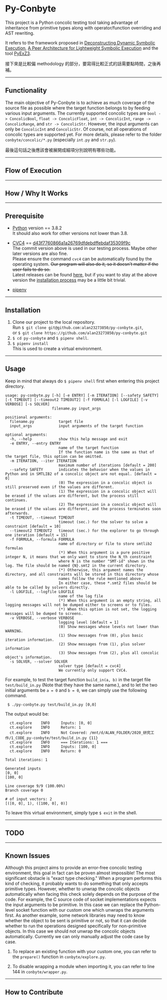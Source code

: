 # Py-Conbyte

This project is a Python concolic testing tool taking advantage of inheritance from primitive types along with operator/function overriding and AST rewriting.

It refers to the framework proposed in
[Deconstructing Dynamic Symbolic Execution](http://research.microsoft.com/apps/pubs/?id=233035),
[A Peer Architecture for Lightweight Symbolic Execution](http://hoheinzollern.files.wordpress.com/2008/04/seer1.pdf)
and the tool [PyExZ3](https://github.com/GroundPound/PyExZ3).

接下來是比較偏 methodology 的部分，要寫得比較正式的話需要點時間，之後再補。

---

## Functionality

The main objective of Py-Conbyte is to achieve as much coverage of the source file as possible where the target function belongs to by feeding various input arguments. The currently supported concolic types are `bool -> ConcolicBool`, `float -> ConcolicFloat`, `int -> ConcolicInt`, `range -> ConcolicRange`, and `str -> ConcolicStr`. However, the input arguments can only be `ConcolicInt` and `ConcolicStr`. Of course, not all operations of concolic types are supported yet. For more details, please refer to the folder `conbyte/concolic/*.py` (especially `int.py` and `str.py`).

最後這句話之後應該會被展開成細項分別說明有哪些功能。

---

## Flow of Execution

---

## How / Why It Works

---

## Prerequisite
- [Python](https://www.python.org/downloads/) version == 3.8.2<br>
  It should also work for other versions not lower than 3.8.<br>

- [CVC4](https://github.com/CVC4/CVC4) == [d43f7760866a1a26769dfdebdffebdaf35309f9c](https://github.com/CVC4/CVC4/tree/d43f7760866a1a26769dfdebdffebdaf35309f9c)<br>
  The commit version above is used in our testing process. Maybe other later versions are also fine.<br>
  Please ensure the command `cvc4` can be automatically found by the operating system. ~~Our program will also do it, so it doesn't matter if the user fails to do so.~~<br>
  Latest releases can be found [here](https://cvc4.github.io/downloads.html), but if you want to stay at the above version the [installation process](https://github.com/CVC4/CVC4/blob/d43f7760866a1a26769dfdebdffebdaf35309f9c/INSTALL.md) may be a little bit trivial.

- [pipenv](https://pypi.org/project/pipenv/)

<!---
([Z3](https://github.com/Z3Prover/z3)
-->

---

## Installation

1. Clone our project to the local repository.<br>
Run `$ git clone git@github.com:alan23273850/py-conbyte.git`,<br>
or `$ git clone https://github.com/alan23273850/py-conbyte.git`<br>
2. `$ cd py-conbyte` and `$ pipenv shell`.<br>
3. `$ pipenv install`<br>
This is used to create a virtual environment.

---

## Usage

Keep in mind that always do `$ pipenv shell` first when entering this project directory.
```
usage: py-conbyte.py [-h] [-e ENTRY] [-m ITERATION] [--safety SAFETY] [-t TIMEOUT] [--timeout2 TIMEOUT2] [-f FORMULA] [-l LOGFILE] [-v VERBOSE] [-s SOLVER]
                     filename.py input_args

positional arguments:
  filename.py           target file
  input_args            input arguments of the target function

optional arguments:
  -h, --help            show this help message and exit
  -e ENTRY, --entry ENTRY
                        name of the target function
                        If the function name is the same as that of the target file, this option can be omitted.
  -m ITERATION, --iter ITERATION
                        maximum number of iterations [default = 200]
  --safety SAFETY       indicates the behavior when the values in Python and in SMTLIB2 of a concolic object are not equal. [default = 0]
                        (0) The expression in a concolic object is still preserved even if the values are different.
                        (1) The expression in a concolic object will be erased if the values are different, but the process still continues.
                        (2) The expression in a concolic object will be erased if the values are different, and the process terminates soon afterwards.
  -t TIMEOUT, --timeout TIMEOUT
                        timeout (sec.) for the solver to solve a constraint [default = 10]
  --timeout2 TIMEOUT2   timeout (sec.) for the explorer to go through one iteration [default = 15]
  -f FORMULA, --formula FORMULA
                        name of directory or file to store smtlib2 formulas
                        (*) When this argument is a pure positive integer N, it means that we only want to store the N_th constraint
                        where N is the number "SMT-id" shown in the log. The file should be named {N}.smt2 in the current directory.
                        (*) Otherwise, this argument names the directory, and all constraints will be stored in this directory whose
                        names follow the rule mentioned above.
                        In either case, these *.smt2 files should be able to be called by solvers directly.
  -l LOGFILE, --logfile LOGFILE
                        name of the log file
                        (*) When this argument is an empty string, all logging messages will not be dumped either to screens or to files.
                        (*) When this option is not set, the logging messages will be dumped to screens.
  -v VERBOSE, --verbose VERBOSE
                        logging level [default = 1]
                        (0) Show messages whose levels not lower than WARNING.
                        (1) Show messages from (0), plus basic iteration information.
                        (2) Show messages from (1), plus solver information
                        (3) Show messages from (2), plus all concolic object's information.
  -s SOLVER, --solver SOLVER
                        solver type [default = cvc4]
                        We currently only support CVC4.
```

For example, to test the target function `build_in(a, b)` in the target file `test/build_in.py` (Note that they have the same name.), and to let the two initial arguments be `a = 0` and `b = 0`, we can simply use the following command.
```
 $ ./py-conbyte.py test/build_in.py [0,0]
```
The output would be:
```
  ct.explore    INFO     Inputs: [0, 0]
  ct.explore    INFO     Return: 1
  ct.explore    INFO     Not Covered: /mnt/d/ALAN_FOLDER/2020_研究工作/1_CODE_py-conbyte/test/build_in.py {11}
  ct.explore    INFO     === Iterations: 1 ===
  ct.explore    INFO     Inputs: [100, 0]
  ct.explore    INFO     Return: 0

Total iterations: 1

Generated inputs
[0, 0]
[100, 0]

Line coverage 9/9 (100.00%)
Branch coverage 0

# of input vectors: 2
[([0, 0], 1), ([100, 0], 0)]
```

To leave this virtual environment, simply type `$ exit` in the shell.

---

## TODO


---

## Known Issues

Although this project aims to provide an error-free concolic testing environment, this goal in fact can be proven almost impossible! The most significant obstacle is "exact type checking." When a program performs this kind of checking, it probably wants to do something that only accepts primitive types. However, whether to unwrap the concolic objects automatically when facing this check solely depends on the purpose of the code. For example, the C source code of socket implementations expects the input arguments to be primitive. In this case we can replace the Python-level socket function with our custom one which unwraps the arguments first. As another example, some network libraries may need to know whether the object to be sent is primitive or not, so that it can decide whether to run the operations designed specifically for non-primitive objects. In this case we should not unwrap the concolic objects automatically. Currently we can only manually adjust the code case by case.

1. To replace an existing function with your custom one, you can refer to the `prepare()` function in `conbyte/explore.py`.

2. To disable wrapping a module when importing it, you can refer to line 144 in `conbyte/wrapper.py`.

---

## How to Contribute
